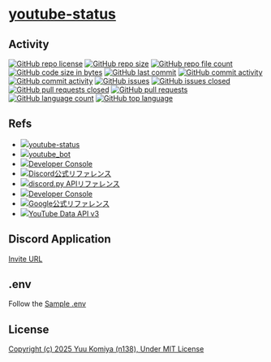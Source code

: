 # [youtube-status](https://github.com/n138-kz/youtube-status)

## Activity

[![GitHub repo license](https://img.shields.io/github/license/n138-kz/youtube-status)](/LICENSE)
[![GitHub repo size](https://img.shields.io/github/repo-size/n138-kz/youtube-status)](/../../)
[![GitHub repo file count](https://img.shields.io/github/directory-file-count/n138-kz/youtube-status)](/../../)
[![GitHub code size in bytes](https://img.shields.io/github/languages/code-size/n138-kz/youtube-status)](/../../)
[![GitHub last commit](https://img.shields.io/github/last-commit/n138-kz/youtube-status)](/../../commits)
[![GitHub commit activity](https://img.shields.io/github/commit-activity/w/n138-kz/youtube-status)](/../../commits)
[![GitHub commit activity](https://img.shields.io/github/commit-activity/t/n138-kz/youtube-status)](/../../commits)
[![GitHub issues](https://img.shields.io/github/issues/n138-kz/youtube-status)](/../../issues)
[![GitHub issues closed](https://img.shields.io/github/issues-closed/n138-kz/youtube-status)](/../../issues)
[![GitHub pull requests closed](https://img.shields.io/github/issues-pr-closed/n138-kz/youtube-status)](/../../pulls)
[![GitHub pull requests](https://img.shields.io/github/issues-pr/n138-kz/youtube-status)](/../../pulls)
[![GitHub language count](https://img.shields.io/github/languages/count/n138-kz/youtube-status)](/../../)
[![GitHub top language](https://img.shields.io/github/languages/top/n138-kz/youtube-status)](/../../)

## Refs

- [![](https://www.google.com/s2/favicons?size=64&domain=https://github.com)youtube-status](https://github.com/n138-kz/youtube-status/)
- [![](https://www.google.com/s2/favicons?size=64&domain=https://github.com)youtube_bot](https://github.com/n138-kz/youtube_bot/)
- [![](https://www.google.com/s2/favicons?size=64&domain=https://discord.com)Developer Console](https://discord.com/developers/applications)
- [![](https://www.google.com/s2/favicons?size=64&domain=https://discord.com)Discord公式リファレンス](https://discord.com/developers/docs/topics/oauth2)
- [![](https://www.google.com/s2/favicons?size=64&domain=https://discord.com)discord.py APIリファレンス](https://discordpy.readthedocs.io/ja/latest/api.html)
- [![](https://www.google.com/s2/favicons?size=64&domain=https://console.cloud.google.com/)Developer Console](https://console.cloud.google.com/apis/credentials?hl=ja&project=upbeat-splicer-325708)
- [![](https://www.google.com/s2/favicons?size=64&domain=https://console.cloud.google.com/)Google公式リファレンス](https://developers.google.com/identity/gsi/web/guides/migration?hl=ja)
- [![](https://www.google.com/s2/favicons?size=64&domain=https://console.cloud.google.com/)YouTube Data API v3](https://console.cloud.google.com/apis/api/youtube.googleapis.com/quotas?inv=1&invt=AbqMUg&project=bold-rampart-413416)

## Discord Application

[Invite URL](https://discord.com/oauth2/authorize?client_id=1383436838404100197)

## .env

Follow the [Sample .env](/.env.txt)

## License

[Copyright (c) 2025 Yuu Komiya (n138), Under MIT License](LICENSE)  
